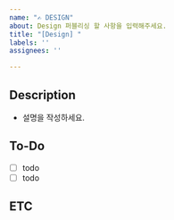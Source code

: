 ```yaml
---
name: "✍️ DESIGN"
about: Design 퍼블리싱 할 사항을 입력해주세요.
title: "[Design] "
labels: ''
assignees: ''

---
```


## Description
- 설명을 작성하세요.

## To-Do
- [ ] todo
- [ ] todo

## ETC
